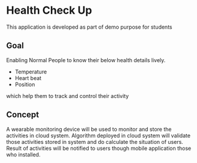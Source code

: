 # Health Check Up

This application is developed as part of demo purpose for students

## Goal

Enabling Normal People to know their below health details lively.

* Temperature 
* Heart beat
* Position  

which help them to track and control their activity 

## Concept

A wearable monitoring device will be used to monitor and store the activities in cloud system. Algorithm deployed in cloud system will validate those activities stored in system and do calculate the situation of users.  Result of activities will be notified to users though mobile application those who installed.

